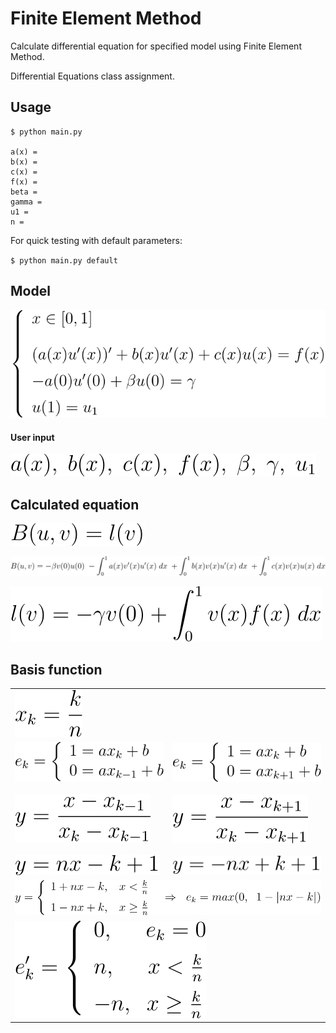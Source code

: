 # Finite Element Method

Calculate differential equation for specified model using Finite Element Method.

Differential Equations class assignment.

## Usage

```
$ python main.py

a(x) =
b(x) =
c(x) =
f(x) =
beta =
gamma =
u1 =
n =
```

For quick testing with default parameters:

`$ python main.py default`

## Model

![model](math/model.svg)

#### User input

![input](math/input.svg)

## Calculated equation

![equation](math/equation.svg)

![Buv](math/Buv.svg)

![lv](math/lv.svg)

## Basis function

<table style="unset">
    <tr><td colspan=2><img alt="xk" src="math/xk.svg"></td></tr>
    <tr>
        <td>
            <img alt="e1" src="math/e1.svg"><br><br>
            <img alt="e2" src="math/e2.svg"><br><br>
            <img alt="e3" src="math/e3.svg">
        </td>
        <td>
            <img alt="e4" src="math/e4.svg"><br><br>
            <img alt="e5" src="math/e5.svg"><br><br>
            <img alt="e6" src="math/e6.svg">
        </td>
    </tr>
    <tr><td colspan=2><img alt="e7" src="math/e7.svg"></td></tr>
    <tr><td colspan=2><img alt="e8" src="math/e8.svg"></td></tr>
</table>
